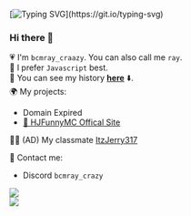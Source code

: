 [![Typing SVG](https://readme-typing-svg.demolab.com?font=Fira+Code&weight=900&size=52&pause=1000&color=F715E7&center=true&random=false&width=500&height=92&lines=Stop+reading+me;%E6%88%91%E5%96%9C%E6%AC%A2%E7%8E%8B%E8%AF%AD%E6%B6%B5!)](https://git.io/typing-svg)

### Hi there 👋

💗 I'm `bcmray_craazy`. You can also call me `ray`.  
🤖️ I prefer `Javascript` best.  
📄 You can see my history [**here**](timeline.md) ⬇️.  
🌍 My projects:
- Domain Expired
- [🏬 HJFunnyMC Offical Site](https://mc.hjfunny.site/)

👨‍🎓 (AD) My classmate [ItzJerry317](https://github.com/ItzJerry317)

🧵 Contact me:
- Discord `bcmray_crazy`

<p align="left">
    <img align="center" src="https://github-readme-stats.vercel.app/api?username=bcmRayCrazy-coder&show_icons=true&theme=transparent&include_all_commits">
    <br>
    <img align="center" src="https://github-readme-stats.vercel.app/api/top-langs/?username=bcmRayCrazy-coder&theme=transparent&layout=compact&card_width=467">
</p>
